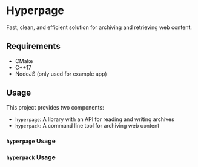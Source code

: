 # Hyperpage

Fast, clean, and efficient solution for archiving and retrieving web content.

## Requirements

+ CMake
+ C++17
+ NodeJS (only used for example app)

## Usage

This project provides two components:

+ `hyperpage`: A library with an API for reading and writing archives
+ `hyperpack`: A command line tool for archiving web content

### `hyperpage` Usage

### `hyperpack` Usage